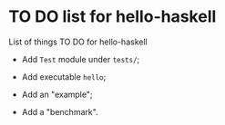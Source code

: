 TO DO list for hello-haskell
============================

List of things TO DO for hello-haskell


* Add `Test` module under `tests/`;

* Add executable `hello`;

* Add an "example";

* Add a "benchmark".
